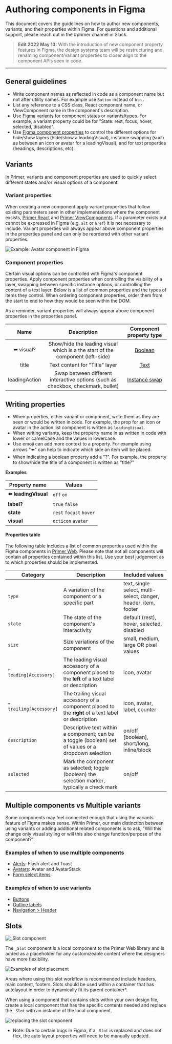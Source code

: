 # Authoring components in Figma

This document covers the guidelines on how to author new components, variants, and their properties within Figma. For questions and additional support, please reach out in the #primer channel in Slack.

> **Edit 2022 May 13:** With the introduction of new component property features in Figma, the design systems team will be restructuring and renaming component/variant properties to closer align to the component APIs seen in code.

---

## General guidelines

- Write component names as reflected in code as a component name but not after utility names. For example use `Button` instead of `btn` .
- List any reference to a CSS class, React component name, or ViewComponent name in the component's description.
- Use [Figma variants](https://help.figma.com/hc/en-us/articles/360056440594-Create-and-use-variants) for component states or variants/types. For example, a variant property could be for "State: rest, focus, hover, selected, disabled".
- Use [Figma component properties](https://help.figma.com/hc/en-us/articles/5579474826519-Create-and-use-component-properties) to control the different options for hide/show layers (hide/show a leadingVisual), instance swapping (such as between an icon or avatar for a leadingVisual), and for text properties (headings, descriptions, etc).

## Variants

In Primer, variants and component properties are used to quickly select different states and/or visual options of a component. 

### Variant properties

When creating a new component apply variant properties that follow existing parameters seen in other implementations where the component exsists, [Primer React](https://primer.style/react/) and [Primer ViewComponents](https://primer.style/view-components/). If a parameter exists but cannot be expressed in Figma (e.g. `alt` or `href`) it is not necessary to include. Variant properties will always appear above component properties in the properties panel and can only be reordered with other variant properties.

![Example: Avatar component in Figma](https://user-images.githubusercontent.com/10384315/131897226-b5253552-f13f-4e85-8226-d6ca2b34d938.png)

### Component properties

Certain visual options can be controlled with Figma's component properties. Apply component properties when controlling the visibility of a layer, swapping between specific instance options, or controlling the content of a text layer. Below is a list of common properties and the types of items they control. When ordering component properties, order them from the start to end to how they would be seen within the DOM. 

As a reminder, variant properties will always appear above component properties in the properties panel.

| Name | Description | Component property type |
| :--: | :--: | :--: |
| ⬅️ visual? | Show/hide the leading visual which is a the start of the component (left-side) | [Boolean](https://help.figma.com/hc/en-us/articles/5579474826519-Create-and-use-component-properties#h_01G2Q5GA6DEB604H2E5H5C5TA4) |
| title | Text content for "Title" layer | [Text](https://help.figma.com/hc/en-us/articles/5579474826519-Create-and-use-component-properties#h_01G2Q5G3FV0EQP9RZFZG7GVWEG) |
| leadingAction | Swap between different interactive options (such as checkbox, checkmark, bullet) | [Instance swap](https://help.figma.com/hc/en-us/articles/5579474826519-Create-and-use-component-properties#h_01G2Q5FYN2ADEDQ3ZSB1KKY8Z0) |

## Writing properties

- When properties, either variant or component, write them as they are seen or would be written in code. For example, the prop for an icon or avatar in the action list component is written as `leadingVisual`.
- When writing variants, keep the property name in as written in code with lower or camelCase and the values in lowercase.
- Use emoji can add more context to a property. For example using arrows "⬅️" can help to indicate which side an item will be placed.
- When indicating a boolean property add a "?". For example, the property to show/hide the title of a component is written as "title?"

**Examples**

| Property name | Values |
|--------|--------|
| **⬅️ leadingVisual** | `off` `on` | 
| **label?** | `true` `false` |
| **state** | `rest` `focust` `hover` |
| **visual** | `octicon` `avatar` |

#### Properties table

The following table includes a list of common properties used within the Figma components in [Primer Web](https://www.figma.com/file/GCvY3Qv8czRgZgvl1dG6lp/Primer-Web?node-id=179%3A3870). Please note that not all components will contain all properties contained within this list. Use your best judgement as to which properties should be implemented.

| Category | Description | Included values |
|--------|--------|--------|
| `type` | A variation of the component or a specific part | text, single select, multi-select, danger, header, item, footer | 
| `state` | The state of the component's interactivity | default (rest), hover, selected, disabled | 
| `size` | Size variations of the component | small, medium, large OR pixel values | 
| `⬅️ leading[Accessory]` | The leading visual accessory of a component placed to the **left** of a text label or description | icon, avatar |
| `➡️ trailing[Accessory]` | The trailing visual accessory of a component placed to the **right** of a text label or description | icon, avatar, label, counter |
| `description` | Descriptive text within a component; can be a toggle (boolean) set of values or a dropdown selection | on/off [boolean], short/long, inline/block |
|  `selected` | Mark the component as selected; toggle (boolean) the selection marker, typically a check mark | on/off |

## Multiple components vs Multiple variants

Some components may feel connected enough that using the variants feature of Figma makes sense. Within Primer, our main distinction between using variants or adding additional related components is to ask, "Will this change only visual styling or will this also change function/purpose of the component?".

### Examples of when to use multiple components

- [Alerts](https://www.figma.com/file/GCvY3Qv8czRgZgvl1dG6lp/?node-id=142%3A597): Flash alert and Toast
- [Avatars](https://www.figma.com/file/GCvY3Qv8czRgZgvl1dG6lp/?node-id=179%3A3870): Avatar and AvatarStack
- [Form select items](https://www.figma.com/file/GCvY3Qv8czRgZgvl1dG6lp/Primer-Web?node-id=1143%3A1104)

### Examples of when to use variants

- [Buttons](https://www.figma.com/file/GCvY3Qv8czRgZgvl1dG6lp/?node-id=136%3A1805)
- [Outline labels](https://www.figma.com/file/GCvY3Qv8czRgZgvl1dG6lp/Primer-Web?node-id=3813%3A3)
- [Navigation > Header](https://www.figma.com/file/GCvY3Qv8czRgZgvl1dG6lp/Primer-Web?node-id=4287%3A7)

## Slots

![_Slot component](https://user-images.githubusercontent.com/10384315/137150003-9d731aac-3c26-4fdb-88d0-468e9e8399bc.png)


The `_Slot` component is a local component to the Primer Web library and is added as a placeholder for any customizeable content where the designers have more flexibility.

![Examples of slot placement](https://user-images.githubusercontent.com/10384315/137150107-fe5ab70d-4235-44a7-bb18-daceca77c1f9.png)

Areas where using this slot workflow is recommended include headers, main content, footers. Slots should be used within a container that has autolayout in order to dynamically fit its parent container*.

When using a component that contains slots within your own design file, create a local component that has the specific contents needed and replace the `_Slot` with an instance of the local component. 

![replacing the slot component](https://user-images.githubusercontent.com/10384315/137149864-84a32917-4a33-44a9-8079-b0485edfc537.png)

* Note: Due to certain bugs in Figma, if a `_Slot` is replaced and does not flex, the auto layout properties will need to be manually updated. 
